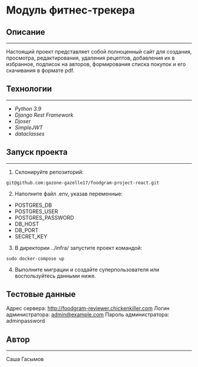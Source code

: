 # **Модуль фитнес-трекера**
## **Описание**
___

Настоящий проект представляет собой полноценный сайт для создания, просмотра, редактирования, удаления рецептов, добавления их в избранное, подписок на авторов, формирования списка покупок и его скачивания в формате pdf.

## **Технологии**
___
+ *Python 3.9* 
+ *Django Rest Framework* 
+ *Djoser*
+ *SimpleJWT*
+ *dataclasses*

## **Запуск проекта**
___

1. Склонируйте репозиторий:
```
git@github.com:gazone-gazelle17/foodgram-project-react.git
```
2. Наполните файл .env, указав переменные:
+ POSTGRES_DB
+ POSTGRES_USER
+ POSTGRES_PASSWORD
+ DB_HOST
+ DB_PORT
+ SECRET_KEY
3. В директории ../infra/ запустите проект командой:
```
sudo docker-compose up
```
4. Выполните миграции и создайте суперпользователя или воспользуйтесь данными ниже.

## **Тестовые данные**
Адрес сервера: http://foodgram-reviewer.chickenkiller.com
Логин администратора: admin@example.com
Пароль администратора: adminpassword

## **Автор**
___

Саша Гасымов
